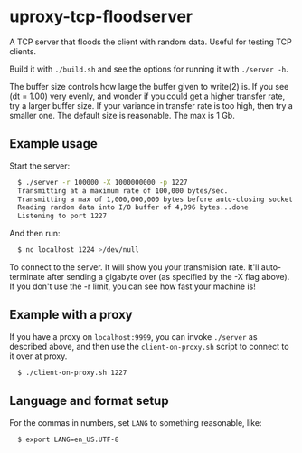 # uproxy-tcp-floodserver
A TCP server that floods the client with random data.  Useful for testing TCP clients.

Build it  with `./build.sh` and see the options for running it with `./server -h`.  

The buffer size controls how large the buffer given to write(2) is.  If you see
(dt = 1.00) very evenly, and wonder if you could get a higher transfer rate,
try a larger buffer size.  If your variance in transfer rate is too high, then
try a smaller one.  The default size is reasonable.  The max is 1 Gb.

## Example usage

Start the server:   
```sh
  $ ./server -r 100000 -X 1000000000 -p 1227  
  Transmitting at a maximum rate of 100,000 bytes/sec.
  Transmitting a max of 1,000,000,000 bytes before auto-closing socket.
  Reading random data into I/O buffer of 4,096 bytes...done
  Listening to port 1227
```
And then run:
```sh
  $ nc localhost 1224 >/dev/null
```
To connect to the server. It will show you your transmision rate. It'll
auto-terminate after sending a gigabyte over (as specified by the -X flag
above). If you don't use the -r limit, you can see how fast your machine is!

## Example with a proxy
If you have a proxy on `localhost:9999`, you can invoke `./server` as described
above, and then use the `client-on-proxy.sh` script to connect to it over at
proxy.  
```sh
  $ ./client-on-proxy.sh 1227
```
   

## Language and format setup

For the commas in numbers, set `LANG` to something reasonable, like:
```sh
  $ export LANG=en_US.UTF-8
```

